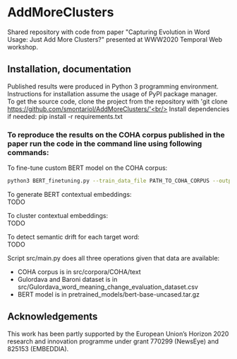 # AddMoreClusters #
Shared repository with code from paper "Capturing Evolution in Word Usage: Just Add More Clusters?" presented at WWW2020 Temporal Web workshop.

## Installation, documentation ##

Published results were produced in Python 3 programming environment. Instructions for installation assume the usage of PyPI package manager.<br/>
To get the source code, clone the project from the repository with 'git clone https://github.com/smontariol/AddMoreClusters/'<br/>
Install dependencies if needed: pip install -r requirements.txt

### To reproduce the results on the COHA corpus published in the paper run the code in the command line using following commands: ###

To fine-tune custom BERT model on the COHA corpus:<br/>
```bash
python3 BERT_finetuning.py --train_data_file PATH_TO_COHA_CORPUS --output_dir PATH_TO_SAVED_MODEL --model_type bert --mlm --do_train --num_train_epochs 5 --per_gpu_train_batch_size 8 --model_name_or_path bert-base-uncased
```
To generate BERT contextual embeddings:<br/>
TODO

To cluster contextual embeddings:<br/>
TODO

To detect semantic drift for each target word:<br/>
TODO

Script src/main.py does all three operations given that data are available:
 - COHA corpus is in src/corpora/COHA/text
 - Gulordava and Baroni dataset is in src/Gulordava_word_meaning_change_evaluation_dataset.csv
 - BERT model is in pretrained_models/bert-base-uncased.tar.gz

## Acknowledgements
This work has been partly supported by the European Union’s Horizon 2020 research and innovation programme under grant 770299 (NewsEye) and 825153 (EMBEDDIA).


